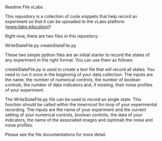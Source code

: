 Readme File vLabs

This repository is a collection of code snippets that help record an experiment so that it can be uploaded to the vLabs platform (www.ilabs.education)!

Right now, there are two files in this repository: 

WriteStateFile.py
createStateFile.py

These two simple python files are an initial starter to record the states of any experiment in the right format. You can use them as follows: 

createStateFile.py is used to create a text file that will record all states. You need to run it once in the beginning of your data collection. The inputs are the name, the number of numerical controls, the number of boolean controls, the number of data indicators and, if existing, their noise profiles of your experiment. 

The WriteStateFile.py file can be used to record an single state. This function should be called within the innermost for-loop of your experimental recording. The inputs are the name of your experiment and the current setting of your numerical controls, boolean controls, the data of your indicators, the name of the associated images and (optimal) the noise and noise profiles. 

Please see the file documentations for more detail. 